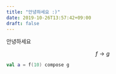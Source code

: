 ```yaml
---
title: "안녕하세요 :)"
date: 2019-10-26T13:57:42+09:00
draft: false
---
```


안녕하세요

$$
f \rightarrow g
$$

```kotlin
val a = f(10) compose g
```



